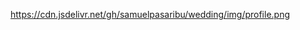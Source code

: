 <a href="https://cdn.jsdelivr.net/gh/samuelpasaribu/wedding/img/profile.png">https://cdn.jsdelivr.net/gh/samuelpasaribu/wedding/img/profile.png</a>
